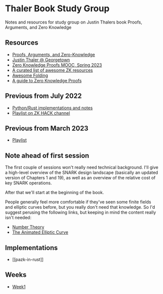 # Thaler Book Study Group

Notes and resources for study group on Justin Thalers book Proofs, Arguments, and Zero Knowledge

## Resources

- [Proofs, Arguments, and Zero-Knowledge](https://people.cs.georgetown.edu/jthaler/ProofsArgsAndZK.html)
- [Justin Thaler @ Georgetown](https://people.cs.georgetown.edu/jthaler/)
- [Zero Knowledge Proofs MOOC, Spring 2023](https://zk-learning.org/)
- [A curated list of awesome ZK resources](https://github.com/ventali/awesome-zk)
- [Awesome Folding](https://github.com/lurk-lab/awesome-folding)
- [A guide to Zero Knowledge Proofs](https://medium.com/@Luca_Franceschini/a-guide-to-zero-knowledge-proofs-f2ff9e5959a8)

## Previous from July 2022

- [Python/Rust implementations and notes ](https://github.com/thor314/pazk)
- [Playlist on ZK HACK channel](https://youtube.com/playlist?list=PLj80z0cJm8QEmZkGgSOLpr_8B08SCWVQ7&si=F7Qb52oRfLK2ePQ5)

## Previous from March 2023

- [Playlist](https://youtube.com/playlist?list=PL_YzrmMHtTBQAauTGILpt4gqzu0opWtxq&si=D-xenEnrZzaF-6j3)

## Note ahead of first session

The first couple of sessions won't really need technical background. I'll give a high-level overview of the SNARK design landscape (basically an updated version of Chapters 1 and 19), as well as an overview of the relative cost of key SNARK operations. 

After that we'll start at the beginning of the book. 

People generally feel more comfortable if they've seen some finite fields and elliptic curves before, but you really don't need that knowledge. So I'd suggest perusing the following links, but keeping in mind the content really isn't needed:

- [Number Theory](https://explained-from-first-principles.com/number-theory/#contributions)
- [The Animated Elliptic Curve](https://curves.xargs.org/)

## Implementations

- [[pazk-in-rust]]


## Weeks

- [Week1](sessions/Session1.md)